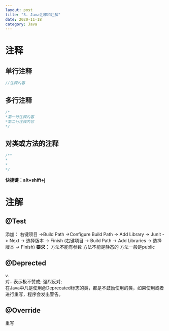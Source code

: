 ```yaml
---
layout: post
title: "3. Java注释和注解"
date: 2020-11-18
category: Java
---
```

# 注释
## 单行注释
```java
//注释内容
```  

## 多行注释
```java
/*
*第一行注释内容
*第二行注释内容
*/
```  

## 对类或方法的注释
```java
/**
*
*
*/
```  
**快捷键：alt+shift+j**  
# 注解
## @Test
添加：
右键项目 ->Build Path ->Configure Build Path -> Add Library -> Junit -> Next -> 选择版本 -> Finish
(右键项目 -> Build Path -> Add Libraries -> 选择版本 -> Finish)
**要求：**
方法不能有参数
方法不能是静态的
方法一般是public

## @Deprected
v.  
对…表示极不赞成; 强烈反对;  
在Java中凡是使用@Deprecated标志的类，都是不鼓励使用的类，如果使用或者进行重写，程序会发出警告。

## @Override
重写
